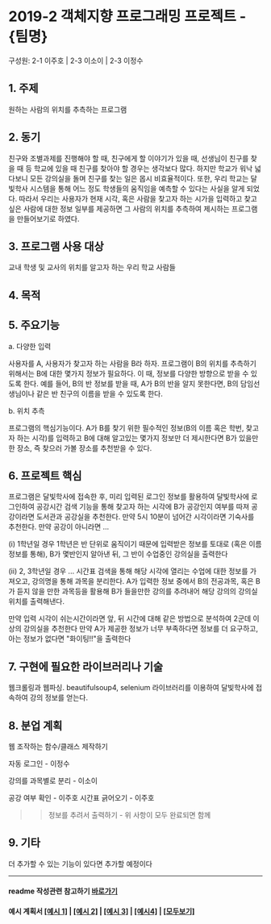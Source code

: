 # 2019-2 객체지향 프로그래밍 프로젝트 - **{팀명}**
구성원: 2-1 이주호 | 2-3 이소이 | 2-3 이정수 

## 1. 주제
원하는 사람의 위치를 추측하는 프로그램

## 2. 동기
친구와 조별과제를 진행해야 할 때, 친구에게 할 이야기가 있을 때, 선생님이 친구를 찾을 때 등 학교에 있을 때 친구를 찾아야 할 경우는 생각보다 많다.
하지만 학교가 워낙 넓다보니 모든 강의실을 돌며 친구를 찾는 일은 몹시 비효율적이다. 또한, 우리 학교는 달빛학사 시스템을 통해 어느 정도 학생들의 움직임을 예측할 수 있다는 사실을 알게 되었다.
따라서 우리는 사용자가 현재 시각, 혹은 사람을 찾고자 하는 시가을 입력하고 찾고 싶은 사람에 대한 
정보 일부를 제공하면 그 사람의 위치를 추측하여 제시하는 프로그램을 만들어보기로 하였다.

## 3. 프로그램 사용 대상
교내 학생 및 교사의 위치를 알고자 하는 우리 학교 사람들

## 4. 목적


## 5. 주요기능
  a. 다양한 입력
  
  사용자를 A, 사용자가 찾고자 하는 사람을 B라 하자.
  프로그램이 B의 위치를 추측하기 위해서는 B에 대한 몇가지 정보가 필요하다.
  이 때, 정보를 다양한 방향으로 받을 수 있도록 한다.
  예를 들어, B의 반 정보를 받을 때, A가 B의 반을 알지 못한다면, B의 담임선생님이나 같은 반 친구의 이름을 받을 수 있도록 한다.
  
  b. 위치 추측
  
  프로그램의 핵심기능이다. 
  A가 B를 찾기 위한 필수적인 정보(B의 이름 혹은 학번, 찾고자 하는 시각)를 입력하고
  B에 대해 알고있는 몇가지 정보만 더 제시한다면 B가 있을만한 장소, 즉 찾으러 가볼 장소를 추천받을 수 있다.
  
## 6. 프로젝트 핵심
프로그램은 달빛학사에 접속한 후, 미리 입력된 로그인 정보를 활용하여 달빛학사에 로그인하여
공강시간 검색 기능을 통해 찾고자 하는 시각에 B가 공강인지 여부를 따져 공강이라면 도서관과 공강실을 추천한다.
만약 5시 10분이 넘어간 시각이라면 기숙사를 추천한다.
만약 공강이 아니라면 ...

(i) 1학년일 경우
1학년은 반 단위로 움직이기 때문에 입력받은 정보를 토대로 (혹은 이름 정보를 통해), B가 몇반인지 알아낸 뒤, 그 반이 수업중인 강의실을 출력한다 

(ii) 2, 3학년일 경우 ...
시간표 검색을 통해 해당 시각에 열리는 수업에 대한 정보를 가져오고, 강의명을 통해 과목을 분리한다.
A가 입력한 정보 중에서 B의 전공과목, 혹은 B가 듣지 않을 만한 과목등을 활용해 B가 들을만한 강의를 추려내어 해당 강의의 강의실 위치를 출력해낸다.

만약 입력 시각이 쉬는시간이라면 앞, 뒤 시간에 대해 같은 방법으로 분석하여 2군데 이상의 강의실을 추천한다
만약 A가 제공한 정보가 너무 부족하다면 정보를 더 요구하고, 아는 정보가 없다면 "화이팅!!"을 출력한다

## 7. 구현에 필요한 라이브러리나 기술
웹크롤링과 웹파싱. beautifulsoup4, selenium 라이브러리를 이용하여 달빛학사에 접속하여 강의 정보를 얻는다.

## 8. **분업 계획**
웹 조작하는 함수/클래스 제작하기

자동 로그인 - 이정수

강의를 과목별로 분리 - 이소이

공강 여부 확인 - 이주호
시간표 긁어오기 - 이주호

>> 정보를 추려서 출력하기 - 위 사항이 모두 완료되면 함께

## 9. 기타
더 추가할 수 있는 기능이 있다면 추가할 예정이다

<hr>

#### readme 작성관련 참고하기 [바로가기](https://heropy.blog/2017/09/30/markdown/)

#### 예시 계획서 [[예시 1]](https://docs.google.com/document/d/1hcuGhTtmiTUxuBtr3O6ffrSMahKNhEj33woE02V-84U/edit?usp=sharing) | [[예시 2]](https://docs.google.com/document/d/1FmxTZvmrroOW4uZ34Xfyyk9ejrQNx6gtsB6k7zOvHYE/edit?usp=sharing) | [[예시 3]](https://github.com/goldmango328/2018-OOP-Python-Light) | [[예시4]](https://github.com/ssy05468/2018-OOP-Python-lightbulb) | [[모두보기]](https://github.com/kadragon/oop_project_ex/network/members)
